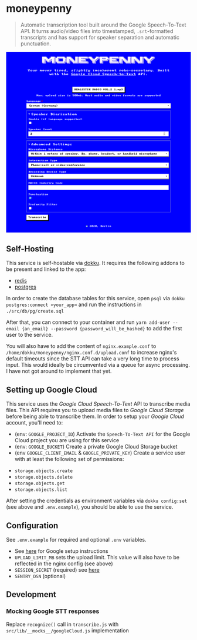 # moneypenny

> Automatic transcription tool built around the Google Speech-To-Text API. It turns audio/video files into timestamped, `.srt`-formatted transcripts and has support for speaker separation and automatic punctuation.

![Screenshot](https://github.com/fspoettel/moneypenny/blob/master/docs/screenshot.png)

## Self-Hosting

This service is self-hostable via [dokku](http://dokku.viewdocs.io/dokku/). It requires the following addons to be present and linked to the app:

 * [redis](https://github.com/dokku/dokku-redis)
 * [postgres](https://github.com/dokku/dokku-postgres)

In order to create the database tables for this service, open `psql` via `dokku postgres:connect <your_app>` and run the instructions in `./src/db/pg/create.sql`

After that, you can connect to your container and run `yarn add-user --email {an_email} --password {password_will_be_hashed}` to add the first user to the service.

You will also have to add the content of `nginx.example.conf` to `/home/dokku/moneypenny/nginx.conf.d/upload.conf` to increase nginx's default timeouts since the STT API can take a very long time to process input. This would ideally be circumvented via a queue for async processing. I have not got around to implement that yet.

## Setting up Google Cloud

This service uses the _Google Cloud Speech-To-Text_ API to transcribe media files. This API requires you to upload media files to _Google Cloud Storage_ before being able to transcribe them. In order to setup your _Google Cloud_ account, you'll need to:

 * (env: `GOOGLE_PROJECT_ID`) Activate the `Speech-To-Text API` for the Google Cloud project you are using for this service 
 * (env: `GOOGLE_BUCKET`) Create a private Google Cloud Storage bucket 
 * (env `GOOGLE_CLIENT_EMAIL` & `GOOGLE_PRIVATE_KEY`) Create a service user  with at least the following set of permissions:
  - `storage.objects.create`
  - `storage.objects.delete`
  - `storage.objects.get`
  - `storage.objects.list`

After setting the credentials as environment variables via `dokku config:set` (see above and `.env.example`), you should be able to use the service.

## Configuration

See `.env.example` for required and optional `.env` variables.

* See [here](https://github.com/fspoettel/moneypenny#setting-up-google-cloud) for Google setup instructions
* `UPLOAD_LIMIT_MB` sets the upload limit. This value will also have to be reflected in the nginx config (see above)
* `SESSION_SECRET` (required) see [here](https://github.com/expressjs/session#secret)
* `SENTRY_DSN` (optional)

## Development

### Mocking Google STT responses

Replace `recognize()` call in `transcribe.js` with `src/lib/__mocks__/googleCloud.js` implementation
